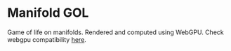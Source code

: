 # Manifold GOL

Game of life on manifolds. Rendered and computed using WebGPU.
Check webgpu compatibility [here](https://developer.mozilla.org/en-US/docs/Web/API/WebGPU_API#browser_compatibility).
